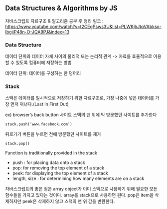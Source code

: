 ## Data Structures & Algorithms by JS

자바스크립트 자료구조 & 알고리즘 공부 후 정리
링크 : https://www.youtube.com/watch?v=t2CEgPsws3U&list=PLWKjhJtqVAbkso-IbgiiP48n-O-JQA9PJ&index=13


### Data Structure

데이터 단위와 데이터 자체 사이의 물리적 또는 논리적 관계
-> 자료를 효율적으로 이용할 수 있도록 컴퓨터에 저장하는 방법

데이터 단위: 데이터를 구성하는 한 덩어리


### Stack

스택은 데이터를 일시적으로 저장하기 위한 자료구조로, 가장 나중에 넣은 데이터를 가장 먼저 꺼낸다.(Last In First Out)

ex) browser’s back button
    사이트 스택의 맨 위에 막 방문했던 사이트를 추가한다
```
stack.push(‘www.facebook.com’)
 ```

뒤로가기 버튼을 누르면 전에 방문했던 사이트를 제거
```
stack.pop()
```

Function is traditionally provided in the stack
* push : for placing data onto a stack
* pop: for removing the top element of a stack
* peek: for displaying the top element of a stack
* length, size : for determining how many elements are on a stack

자바스크립트의 좋은 점은 array object가 이미 스택으로 사용하기 위해 필요한 모든 함수들을 가지고 있다는 것이다.
array를 stack으로 사용하면 된다.
pop은 item을 삭제하지만 peek은 삭제하지 않고 스택의 맨 위 값을 반환한다.
